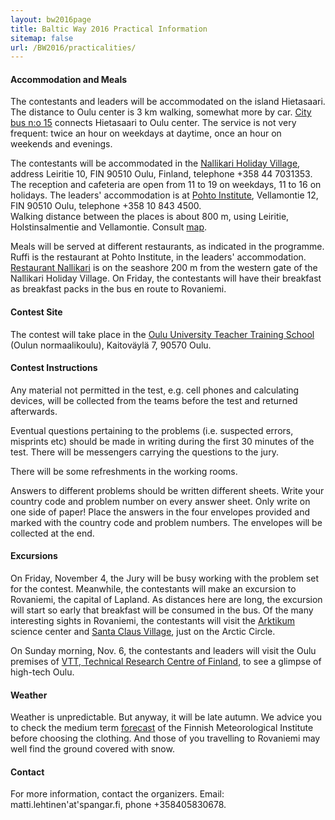 ```yaml
---
layout: bw2016page
title: Baltic Way 2016 Practical Information
sitemap: false
url: /BW2016/practicalities/
---
```


<h4>Accommodation and Meals</h4>

The contestants and leaders will be accommodated on the island Hietasaari. The distance to Oulu center is 3 km walking, 
somewhat more by car. [City bus n:o 15](http://www.oulunjoukkoliikenne.fi/english) connects Hietasaari to Oulu center. The service is not very frequent: twice an hour on weekdays at daytime, once an hour on weekends and evenings.  

The contestants will be accommodated in the [Nallikari Holiday Village](http://nallikari.fi/en/), 
address Leiritie 10, FIN 90510 Oulu, Finland, telephone +358 44 7031353. The reception and cafeteria are open from 11 to 19 on weekdays, 11 to 16 on holidays. 
The leaders' accommodation is at [Pohto Institute](https://www.pohto.fi/index.php?sl=en), Vellamontie 12, FIN 90510 Oulu, telephone +358 10 843 4500.  
Walking distance between the places is about 800 m, using Leiritie, Holstinsalmentie and Vellamontie. Consult [map](https://www.fonecta.fi/kartat/Leiritie%2010,%2090510,%20OULU).

Meals will be served at different restaurants, as indicated in the programme. Ruffi is the restaurant at Pohto 
Institute, in the leaders' accommodation. [Restaurant Nallikari](http://www.ravintolanallikari.fi/en/) is on the seashore 200 m from the western gate of 
the Nallikari Holiday Village. On Friday, the contestants will have their breakfast as breakfast packs in the bus 
en route to Rovaniemi.

<h4>Contest Site</h4>

The contest will take place in the [Oulu University Teacher Training School](https://norssiportti.oulu.fi/index.php?id=3659&lang_id=1) (Oulun normaalikoulu), 
Kaitoväylä 7, 90570 Oulu. 

<h4>Contest Instructions</h4> 

Any material not permitted in the test, e.g. cell phones and calculating devices, will be collected from the teams before the test and returned afterwards. 

Eventual questions pertaining to the problems (i.e. suspected errors, misprints etc) should be made in writing during 
the first 30 minutes of the test. There will be messengers carrying the questions to the jury.

There will be some refreshments in the working rooms.

Answers to different problems should be written different sheets. Write your country code and problem number on 
every answer sheet. Only write on one side of paper! Place the answers in the four envelopes provided and 
marked with the country code and problem numbers. The envelopes will be collected at the end. 

<h4>Excursions</h4>

On Friday, November 4, the Jury will be busy working with the problem set for the contest. Meanwhile, the contestants 
will make an excursion to Rovaniemi, the capital of Lapland. As distances here are long, the excursion will 
start so early that breakfast will be consumed in the bus. Of the many interesting sights in Rovaniemi, the 
contestants will visit the [Arktikum](http://www.arktikum.fi/EN/home.html) science center and [Santa Claus Village](http://www.arktikum.fi/EN/home.html), just on the Arctic Circle.

On Sunday morning, Nov. 6, the contestants and leaders will visit the Oulu premises of [VTT, Technical 
Research Centre of Finland](http://www.vttresearch.com/),  to see a glimpse of high-tech Oulu.

<h4>Weather</h4>

Weather is unpredictable. But anyway, it will be late autumn. We advice you to check the medium term [forecast](http://en.ilmatieteenlaitos.fi/weather/oulu?forecast=daily) of the Finnish Meteorological Institute before choosing the clothing. And those of you travelling to Rovaniemi may well find the ground covered with snow. 

<h4>Contact</h4>

For more information, contact the organizers. Email: matti.lehtinen'at'spangar.fi, phone +358405830678.


